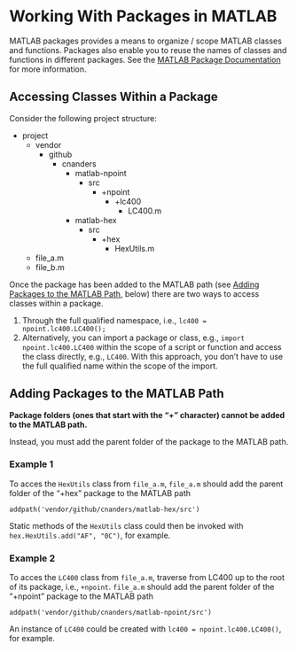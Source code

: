 # Working With Packages in MATLAB

MATLAB packages provides a means to organize / scope MATLAB classes and functions. Packages also enable you to reuse the names of classes and functions in different packages.  See the [MATLAB Package Documentation](https://www.mathworks.com/help/matlab/matlab_oop/scoping-classes-with-packages.html) for more information.


<a name="access"></a>
## Accessing Classes Within a Package

Consider the following project structure:
- project 
  - vendor  
    - github
      - cnanders
        - matlab-npoint
          - src
            - +npoint
              - +lc400
                - LC400.m
        - matlab-hex
          - src
            - +hex
              - HexUtils.m
  - file_a.m
  - file_b.m

Once the package has been added to the MATLAB path (see [Adding Packages to the MATLAB Path](#adding), below) there are two ways to access classes within a package. 

  1. Through the full qualified namespace, i.e., `lc400 = npoint.lc400.LC400();`
  2. Alternatively, you can import a package or class, e.g., `import npoint.lc400.LC400` within the scope of a script or function and access the class directly, e.g., `LC400`.  With this approach, you don’t have to use the full qualified name within the scope of the import.

<a name="adding"></a>
## Adding Packages to the MATLAB Path 
 
**Package folders (ones that start with the  “+” character) cannot be added to the MATLAB path.** 

Instead, you must add the parent folder of the package to the MATLAB path. 

### Example 1

To acces the `HexUtils` class from `file_a.m`,  `file_a.m` should  add the parent folder of the “+hex” package to the MATLAB path 
```
addpath('vendor/github/cnanders/matlab-hex/src')
``` 
Static methods of the `HexUtils` class could then be invoked with `hex.HexUtils.add("AF", "0C")`, for example.


### Example 2

To acces the `LC400` class from `file_a.m`,  traverse from LC400 up to the root of its package, i.e., `+npoint`.  `file_a.m` should  add the parent folder of the “+npoint” package to the MATLAB path

```
addpath('vendor/github/cnanders/matlab-npoint/src')
```
An instance of `LC400` could be created with `lc400 = npoint.lc400.LC400()`, for example.

